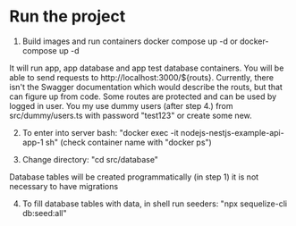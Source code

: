 # Run the project

1. Build images and run containers
docker compose up -d 
or 
docker-compose up -d

It will run app, app database and app test database containers. You will be able to send requests to http://localhost:3000/${routs}. Currently, there isn't the Swagger documentation which would describe the routs, but that can figure up from code. Some routes are protected and can be used by logged in user. You my use dummy users (after step 4.) from src/dummy/users.ts with password "test123" or create some new.

2. To enter into server bash: "docker exec -it nodejs-nestjs-example-api-app-1 sh" (check container name with "docker ps")

3. Change directory: "cd src/database"

Database tables will be created programmatically (in step 1) it is not necessary
to have migrations

4. To fill database tables with data, in shell run seeders: "npx sequelize-cli db:seed:all"
